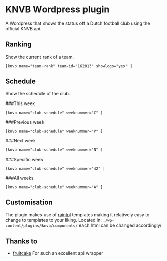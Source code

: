 # KNVB Wordpress plugin
A Wordpress that shows the status off a Dutch football club using the official KNVB api.

## Ranking
Show the current rank of a team.
```
[knvb name="team-rank" team-id="162813" showlogo="yes" ]
```

## Schedule
Show the schedule of the club.

###This week
```
[knvb name="club-schedule" weeknummer="C" ]
```

###Previous week
```
[knvb name="club-schedule" weeknummer="P" ]
```

###Next week
```
[knvb name="club-schedule" weeknummer="N" ]
```

###Specific week
```
[knvb name="club-schedule" weeknummer="42" ]
```

###All weeks
```
[knvb name="club-schedule" weeknummer="A" ]
```

## Customisation
The plugin makes use of [raintpl](https://github.com/feulf/raintpl/) templates making it relatively easy to change to templates to your liking.
Located in: `./wp-content/plugins/knvb/components/` each html can be changed accordingly/

## Thanks to
* [fruitcake](https://github.com/fruitcake/php-knvb-dataservice-api) For such an excellent api wrapper